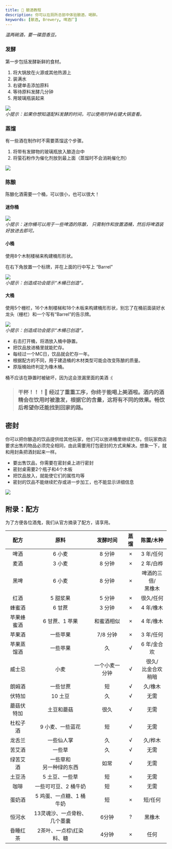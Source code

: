 ```yaml
---
title: 🍺 酿酒教程
description: 你可以在厕所总部中体验酿酒，喝醉。
keywords: [酿酒, Brewery, 啤酒厂]
---
```


*温两碗酒，要一碟茴香豆。*

### 发酵

第一步包括发酵新鲜的食材。

1. 将大锅放在火源或其他热源上
2. 装满水
3. 右键单击添加原料
4. 等待原料发酵几分钟
5. 用玻璃瓶装起来

![](/img/brewery/1.png)  
*小提示：如果你想知道配料发酵的时间，可以使用时钟右键大锅查看。*

### 蒸馏

有一些酒在制作时不需要蒸馏这个步骤。

1. 将带有发酵物的玻璃瓶放入酿造台中
2. 将萤石粉作为催化剂放到最上面（蒸馏时不会消耗催化剂）

![](/img/brewery/2.png)

### 陈酿

陈酿化酒需要一个桶，可以很小，也可以很大！

#### 迷你桶

![](/img/brewery/mini.png)  
*小提示：迷你桶可以用于一些啤酒的陈酿， 只需制作和放置酒桶，然后将啤酒装好放进去即可。*

#### 小桶

使用8个木制楼梯来构建桶形形状。

在右下角放置一个标牌，并在上面的行中写上 “Barrel”

![](/img/brewery/3.png)  
*小提示：创造成功会提示“木桶已创造”。*

#### 大桶

使用5个栅栏，16个木制楼梯和18个木板来构建桶形形状，别忘了在桶前面装好水龙头（栅栏）和一个写有“Barrel”的告示牌。

![](/img/brewery/4.png)  
*小提示：创造成功会提示“木桶已创造”。*

- 右击打开桶，将酒放入桶中静置。  
- 把饮品放进桶里就能贮存。
- 每经过一个MC日，饮品就会贮存一年。
- 根据配方的不同，用于建造桶的木材类型可能会改变陈酿的质量。
- 原版桶始终判定为橡木桶。

桶不应该在静置时被破坏，因为这会泄漏里面的美酒 :(

> ### 干杯！！！:beers: 经过了重重工序，你终于能喝上美酒啦。酒内的酒精会在饮用时被激发，根据它的含量，这将有不同的效果。畅饮后希望你还能找到回家的路。

## 密封

你可以把你酿造的饮品提供给其他玩家，他们可以放进桶里继续贮存。但玩家商店要求出售的物品必须完全相同，由此需要用打包密封的方式来解决。想象一下，就和用封条把酒封起来一样。

- 要出售饮品，你需要在密封桌上进行密封
- 密封桌需要2个瓶子和4个木板
- 把饮品放入，就能使它们的属性均等
- 密封的饮品不能继续贮存或进一步加工，也不能显示详细信息

![](/img/brewery/Sealing_Tble.png)

## 附录：配方

为了方便各位酒鬼，我们从官方摘录了配方，请享用。

|   配方    |             原料            |   发酵时间  |  蒸馏 |          陈置/木种          |
| :---: | :-----------------------: | :-----: | :-: | :---------------------: |
|   啤酒    |            6 小麦           |   8 分钟  |  ×  |          3 年/任何         |
|   麦酒    |            3 小麦           |   8 分钟  |  ×  |          2 年/白桦         |
|   黑啤  |            6 小麦           |   8 分钟  |  ×  |   啤酒的三倍/<br />黑橡木  |
|   红酒  |           5 甜浆果           |   5 分钟  |  ×  |          很久/任何          |
|  蜂蜜酒  |            6 甘蔗           |   3 分钟  |  ×  |          4 年/橡木         |
| 苹果蜂蜜酒 |         6 甘蔗、1 苹果         |  和蜜酒相似  |  ×  |          4 年/橡木         |
|  苹果酒  |            一些苹果           |  7/8 分钟 |  ×  |          3 年/任何         |
| 苹果蒸馏酒 |            一些苹果           |    久    |  √  |         6 年/金合欢         |
|  威士忌  |             小麦            | 一个小麦一分钟 |  √  | 很久/<br />比金合欢稍暗 |
|  朗姆酒  |            一些甘蔗           |    短    |  √  |           久/橡木          |
|  伏特加  |           10 土豆           |    久    |  √  |            无需           |
| 蘑菇伏特加 |           土豆和蘑菇           |    很久   |  √  |            无需           |
|  杜松子酒 |         9 小麦、一些蓝花         |    短    |  √  |            无需           |
|  龙舌兰  |           一些仙人掌           |    久    |  √  |           久/桦木          |
|  苦艾酒  |            一些草            |    久    |  √  |            无需           |
|  绿苦艾酒 | 一些草和<br />另一种绿的东西 |    如常   |  √  |            无需           |
|  土豆汤  |          5 土豆、一些草         |    短    |  ×  |            无需           |
|   咖啡  |        一些可可豆、2 桶牛奶        |    短    |  ×  |            无需           |
|  蛋奶酒  |       5 鸡蛋、一点糖、1 桶牛奶      |    短    |  ×  |           短/任何          |
|  恒河水  |      13灵魂沙、一点骨粉、几个墨囊      |   6分钟   |  ?  |           黑橡木           |
|  昏睡红茶 |       2茶叶、一点棕\红染料、糖       |   4分钟   |  ×  |            任何           |
